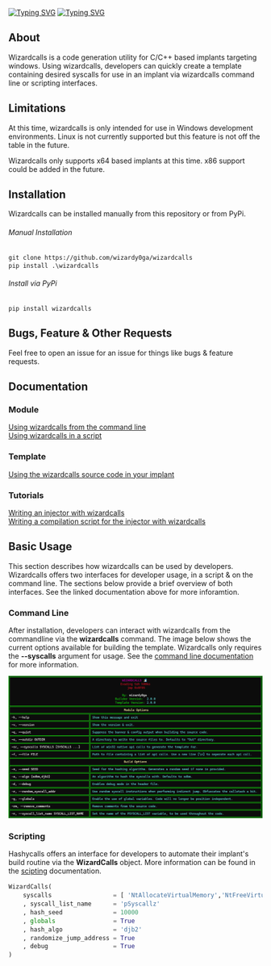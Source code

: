[![Typing SVG](https://readme-typing-svg.herokuapp.com?font=Iceberg&size=100&duration=500&pause=5000&color=0FFF0A&tru&vCenter=true&width=600&height=100&lines=Wizardcalls)](https://git.io/typing-svg)
[![Typing SVG](https://readme-typing-svg.herokuapp.com?font=Iceberg&weight=40&duration=500&pause=5000&color=0FFF0A&repeat=false&width=850&lines=An+indirect+syscall+generation+utility+for+C%2FC%2B%2B+implants+targeting+windows)](https://git.io/typing-svg)

## About

Wizardcalls is a code generation utility for C/C++ based implants targeting windows. Using wizardcalls, developers can quickly create a template containing desired syscalls for use in an implant via wizardcalls command line or scripting interfaces.

## Limitations
At this time, wizardcalls is only intended for use in Windows development environments. Linux is not currently supported but this feature is not off the table in the future.

Wizardcalls only supports x64 based implants at this time. x86 support could be added in the future.

## Installation
Wizardcalls can be installed manually from this repository or from PyPi.
###### Manual Installation
```
git clone https://github.com/wizardy0ga/wizardcalls
pip install .\wizardcalls
```
###### Install via PyPi
```
pip install wizardcalls
```

## Bugs, Feature & Other Requests
Feel free to open an issue for an issue for things like bugs & feature requests.

## Documentation
### Module
[Using wizardcalls from the command line](https://github.com/wizardy0ga/WizardCalls/blob/main/docs/en/usage/command%20line.md)  
[Using wizardcalls in a script](https://github.com/wizardy0ga/WizardCalls/blob/main/docs/en/usage/scripting.md)
### Template
[Using the wizardcalls source code in your implant](https://github.com/wizardy0ga/WizardCalls/blob/main/docs/en/usage/template.md)
### Tutorials
[Writing an injector with wizardcalls](https://github.com/wizardy0ga/WizardCalls/blob/main/docs/en/tutorials/Writing-an-injector-with-wizardcalls.md)  
[Writing a compilation script for the injector with wizardcalls](https://github.com/wizardy0ga/WizardCalls/blob/main/docs/en/tutorials/Writing-a-compilation-script-for-the-injector-with-wizardcalls.md)

## Basic Usage
This section describes how wizardcalls can be used by developers. Wizardcalls offers two interfaces for developer usage, in a script & on the command line. The sections below provide a brief overview of both interfaces. See the linked documentation above for more inforamtion.

### Command Line
After installation, developers can interact with wizardcalls from the commandline via the **wizardcalls** command. The image below shows the current options available for building the template. Wizardcalls only requires the **--syscalls** argument for usage. See the [command line documentation](https://github.com/wizardy0ga/WizardCalls/blob/main/docs/en/usage/command%20line.md) for more information.

![help output](https://github.com/wizardy0ga/WizardCalls/blob/main/docs/img/help-output.png)

### Scripting
Hashycalls offers an interface for developers to automate their implant's build routine via the **WizardCalls** object. More information can be found in the [scipting](https://github.com/wizardy0ga/WizardCalls/blob/main/docs/en/usage/scripting.md) documentation.

```py
WizardCalls(
    syscalls                 = [ 'NtAllocateVirtualMemory','NtFreeVirtualMemory','NtWriteVirtualMemory','NtCreateThreadEx','NtWaitForSingleObject' ]
    , syscall_list_name      = 'pSyscallz'
    , hash_seed              = 10000
    , globals                = True
    , hash_algo              = 'djb2'
    , randomize_jump_address = True
    , debug                  = True
)
```
